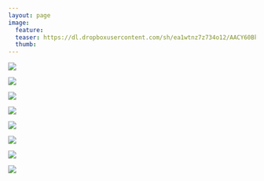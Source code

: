 ```yaml
---
layout: page
image:
  feature:
  teaser: https://dl.dropboxusercontent.com/sh/ea1wtnz7z734o12/AACY60BkjsaHGKIPikmG7pIKa/luontokuvat/kes%C3%A4/11/DS57482-245px.jpg
  thumb:
---
```


[![](https://dl.dropboxusercontent.com/sh/ea1wtnz7z734o12/AACHdZC6s3BFwM_cEhqUr1mwa/luontokuvat/kes%C3%A4/12/DS58899-800px.jpg)](https://dl.dropboxusercontent.com/sh/ea1wtnz7z734o12/AACRQZuS7oN7MmVAJ6VqbPkza/luontokuvat/kes%C3%A4/12/DS58899.jpg)

[![](https://dl.dropboxusercontent.com/sh/ea1wtnz7z734o12/AACpvizT1S4esXSZbyFgaV0wa/luontokuvat/kes%C3%A4/12/DS58900-800px.jpg)](https://dl.dropboxusercontent.com/sh/ea1wtnz7z734o12/AAB2HNIB_wDsvM8kTwDUTdAAa/luontokuvat/kes%C3%A4/12/DS58900.jpg)

[![](https://dl.dropboxusercontent.com/sh/ea1wtnz7z734o12/AABqkVlWqAYYn76b0IIa18f6a/luontokuvat/kes%C3%A4/11/DS57510-800px.jpg)](https://dl.dropboxusercontent.com/sh/ea1wtnz7z734o12/AAAHpwjZRkeZ6firvZhyoYssa/luontokuvat/kes%C3%A4/11/DS57510.jpg)

[![](https://dl.dropboxusercontent.com/sh/ea1wtnz7z734o12/AAAI2nxakGEduptugd4ZIMdBa/luontokuvat/kes%C3%A4/11/DS57548-800px.jpg)](https://dl.dropboxusercontent.com/sh/ea1wtnz7z734o12/AADz23yttup6p0WKY3eexrMQa/luontokuvat/kes%C3%A4/11/DS57548.jpg)

[![](https://dl.dropboxusercontent.com/sh/ea1wtnz7z734o12/AABqcz_vi3RSSHxvA5ZZR6uBa/luontokuvat/kes%C3%A4/11/DS57565-800px.jpg)](https://dl.dropboxusercontent.com/sh/ea1wtnz7z734o12/AADSiLwHNn1bCg7P1rZ-CSHwa/luontokuvat/kes%C3%A4/11/DS57565.jpg)

[![](https://dl.dropboxusercontent.com/sh/ea1wtnz7z734o12/AABjbP6jHrrwy5Jnk3dVtLA8a/luontokuvat/kes%C3%A4/11/DS57570-800px.jpg)](https://dl.dropboxusercontent.com/sh/ea1wtnz7z734o12/AACiRLGeqloaSBo4Yx-GMffoa/luontokuvat/kes%C3%A4/11/DS57570.jpg)

[![](https://dl.dropboxusercontent.com/sh/ea1wtnz7z734o12/AADLXIhlbg_xCJThtvNL6Yfwa/luontokuvat/kes%C3%A4/11/DS57490-800px.jpg)](https://dl.dropboxusercontent.com/sh/ea1wtnz7z734o12/AAAbgly6yhclTKJkWn0WRBHMa/luontokuvat/kes%C3%A4/11/DS57490.jpg)

[![](https://dl.dropboxusercontent.com/sh/ea1wtnz7z734o12/AACTrr3QncgpxFbJe0eUrk1Ha/luontokuvat/kes%C3%A4/11/DS57482-800px.jpg)](https://dl.dropboxusercontent.com/sh/ea1wtnz7z734o12/AAAcTB91nfK2FMt9MfuJTy-oa/luontokuvat/kes%C3%A4/11/DS57482.jpg)
